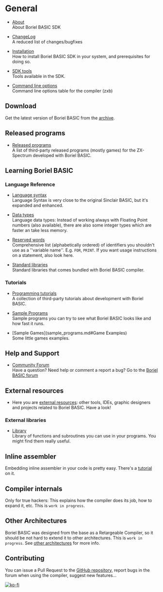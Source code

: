 # General

* [About](about.md)
<br />About Boriel BASIC SDK

* [ChangeLog](https://github.com/boriel-basic/zxbasic/blob/master/CHANGELOG.md)
<br />A reduced list of changes/bugfixes

* [Installation](installation.md)
<br />How to install Boriel BASIC SDK in your system, and prerequisites for doing so.

* [SDK tools](tools.md)
<br />Tools available in the SDK.

* [Command line options](zxb.md#Command-Line-Options)
<br />Command line options table for the compiler (zxb)

## Download
Get the latest version of Boriel BASIC from the [archive](archive.md).

## Released programs

* [Released programs](released_programs.md)
<br />A list of third-party released programs (mostly games) for the ZX-Spectrum developed with Boriel BASIC.

## Learning Boriel BASIC

### Language Reference
* [Language syntax](syntax.md)
<br />Language Syntax is very close to the original Sinclair BASIC, but it's expanded and enhanced.

* [Data types](types.md)
<br />Language data types: Instead of working always with Floating Point numbers (also available), there are also some integer types which are faster an take less memory.

* [Reserved words](identifier.md)
<br />Comprehensive list (alphabetically ordered) of identifiers you shouldn't use as a ''variable name''. E.g. `FOR`, `PRINT`. If you want usage instructions on a statement, also look here.

* [Standard libraries](library/stdlib.md)
<br />Standard libraries that comes bundled with Boriel BASIC compiler.

### Tutorials
* [Programming tutorials](tutorials.md)
<br />A collection of third-party tutorials about development with Boriel BASIC.

* [Sample Programs](sample_programs.md)
<br />Sample programs you can try to see what Boriel BASIC looks like and how fast it runs.

* [Sample Games](sample_programs.md#Game Examples)
<br />Some little games examples.

## Help and Support

* [Community Forum](https://forum.boriel.com/)
<br />Have a question? Need help or comment a report a bug? Go to the [Boriel BASIC forum](https://forum.boriel.com/)

## External resources

* Here you are [external resources](external_resources.md): other tools, IDEs, graphic designers and projects related to Boriel BASIC. Have a look!

### External libraries

* [Library](library.md)
<br />Library of functions and subroutines you can use in your programs. You might find them really useful.

## Inline assembler
Embedding inline assembler in your code is pretty easy. There's a [tutorial](tutorials.md#how-to-use-inline-assembly) on it.

## Compiler internals
Only for true hackers: This explains how the compiler does its job, how to expand it, etc.
This is `work in progress`.

## Other Architectures
Boriel BASIC was designed from the base as a Retargeable Compiler, so it should be not hard to extend
it to other architectures. This is `work in progress`. See [other architectures](other_architectures.md) for more info.

## Contributing
You can issue a Pull Request to the [GitHub repository](https://github.com/boriel-basic/zxbasic), report bugs in the forum
when using the compiler, suggest new features...

[![ko-fi](https://www.ko-fi.com/img/githubbutton_sm.svg)](https://ko-fi.com/H2H81J0OU)
